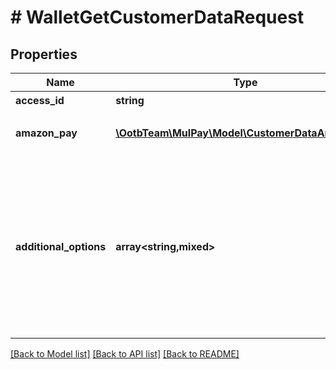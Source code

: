 # # WalletGetCustomerDataRequest

## Properties

Name | Type | Description | Notes
------------ | ------------- | ------------- | -------------
**access_id** | **string** | 取引ID | [optional]
**amazon_pay** | [**\OotbTeam\MulPay\Model\CustomerDataAmazonPay**](CustomerDataAmazonPay.md) | Amazon Pay V2専用パラメーター | [optional]
**additional_options** | **array<string,mixed>** | 追加情報   予備項目であり、通常は使用しないでください。   任意のMap(Key:Value)形式で、KeyとValueはともにString型のみ設定可能です。   20個までの要素を設定可能です。 | [optional]

[[Back to Model list]](../../README.md#models) [[Back to API list]](../../README.md#endpoints) [[Back to README]](../../README.md)
